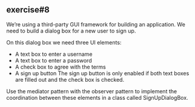 ## exercise#8 

We’re using a third-party GUI framework for building an application. We need to build a dialog box for a new user to sign up. 

On this dialog box we need three UI elements:
- A text box to enter a username 
- A text box to enter a password 
- A check box to agree with the terms  
- A sign up button The sign up button is only enabled if both text boxes are filled out and the check box is checked.

Use the mediator pattern with the observer pattern to implement the coordination between these elements in a class called SignUpDialogBox.  